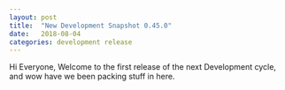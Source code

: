 ```yaml
---
layout: post
title:  "New Development Snapshot 0.45.0"
date:   2018-08-04
categories: development release
---
```


Hi Everyone,
Welcome to the first release of the next Development cycle, and wow have we been packing stuff in here. 
